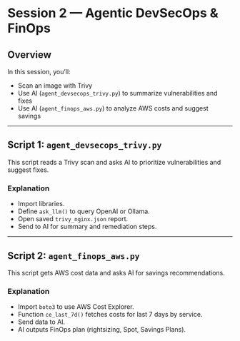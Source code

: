 # Session 2 — Agentic DevSecOps & FinOps

## Overview
In this session, you’ll:
- Scan an image with Trivy
- Use AI (`agent_devsecops_trivy.py`) to summarize vulnerabilities and fixes
- Use AI (`agent_finops_aws.py`) to analyze AWS costs and suggest savings

---

## Script 1: `agent_devsecops_trivy.py`

This script reads a Trivy scan and asks AI to prioritize vulnerabilities and suggest fixes.

### Explanation
- Import libraries.
- Define `ask_llm()` to query OpenAI or Ollama.
- Open saved `trivy_nginx.json` report.
- Send to AI for summary and remediation steps.

---

## Script 2: `agent_finops_aws.py`

This script gets AWS cost data and asks AI for savings recommendations.

### Explanation
- Import `boto3` to use AWS Cost Explorer.
- Function `ce_last_7d()` fetches costs for last 7 days by service.
- Send data to AI.
- AI outputs FinOps plan (rightsizing, Spot, Savings Plans).

